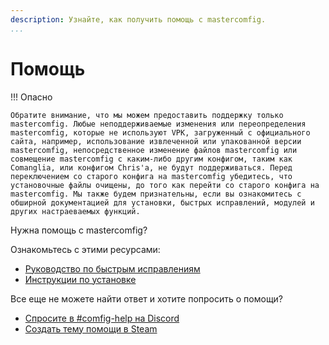 ```yaml
---
description: Узнайте, как получить помощь с mastercomfig.
...
```


# Помощь

!!! Опасно

    Обратите внимание, что мы можем предоставить поддержку только mastercomfig. Любые неподдерживаемые изменения или переопределения mastercomfig, которые не используют VPK, загруженный с официального сайта, например, использование извлеченной или упакованной версии mastercomfig, непосредственное изменение файлов mastercomfig или совмещение mastercomfig с каким-либо другим конфигом, таким как Comanglia, или конфигом Chris'а, не будут поддерживаться. Перед переключением со старого конфига на mastercomfig убедитесь, что установочные файлы очищены, до того как перейти со старого конфига на mastercomfig. Мы также будем признательны, если вы ознакомитесь с обширной документацией для установки, быстрых исправлений, модулей и других настраеваемых функций.
    
Нужна помощь с mastercomfig?

Ознакомьтесь с этими ресурсами:

* [Руководство по быстрым исправлениям](next_steps/quick_fixes.ru.md)
* [Инструкции по установке](setup/clean_up.ru.md)

Все еще не можете найти ответ и хотите попросить о помощи?

* [Спросите в #comfig-help на Discord](https://discord.gg/CuPb2zV)
* [Создать тему помощи в Steam](https://steamcommunity.com/groups/comfig/discussions/0/)
